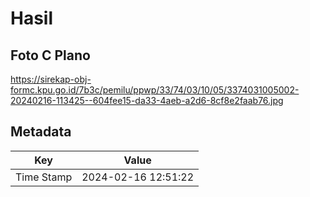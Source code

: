 # Hasil

## Foto C Plano

https://sirekap-obj-formc.kpu.go.id/7b3c/pemilu/ppwp/33/74/03/10/05/3374031005002-20240216-113425--604fee15-da33-4aeb-a2d6-8cf8e2faab76.jpg


## Metadata

| Key        | Value               |
| ---------- | ------------------- |
| Time Stamp | 2024-02-16 12:51:22 |



